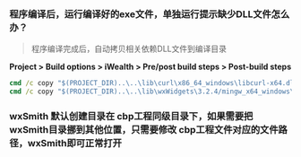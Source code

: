 ### 程序编译后，运行编译好的exe文件，单独运行提示缺少DLL文件怎么办？
>程序编译完成后，自动拷贝相关依赖DLL文件到编译目录

**Project > Build options > iWealth > Pre/post build steps > Post-build steps**

```cmd
cmd /c copy "$(PROJECT_DIR)..\..\lib\curl\x86_64_windows\libcurl-x64.dll"  "$(PROJECT_DIR)$(TARGET_OUTPUT_DIR)"
cmd /c copy "$(PROJECT_DIR)..\..\lib\wxWidgets\3.2.4/mingw_x64_windows\*.dll"  "$(PROJECT_DIR)$(TARGET_OUTPUT_DIR)"
```

### wxSmith 默认创建目录在 cbp工程同级目录下，如果需要把wxSmith目录挪到其他位置，只需要修改 cbp工程文件对应的文件路径，wxSmith即可正常打开
